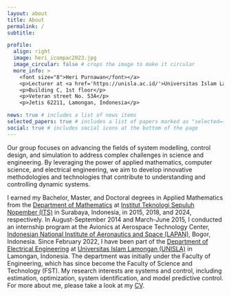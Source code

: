 ```yaml
---
layout: about
title: About
permalink: /
subtitle: 

profile:
  align: right
  image: heri_icompac2023.jpg
  image_circular: false # crops the image to make it circular
  more_info: >
    <font size="8">Heri Purnawan</font></a>
    <p>Lecturer at <a href='https://unisla.ac.id/'>Universitas Islam Lamongan</a></p>
    <p>Building C, 1st floor</p>
    <p>Veteran street No. 53A</p>
    <p>Jetis 62211, Lamongan, Indonesia</p>

news: true # includes a list of news items
selected_papers: true # includes a list of papers marked as "selected={true}"
social: true # includes social icons at the bottom of the page
---
```


Our group focuses on advancing the fields of system modelling, control design, and simulation to address complex challenges in science and engineering. By leveraging the power of applied mathematics, computer science, and electrical engineering, we aim to develop innovative methodologies and technologies that contribute to understanding and controlling dynamic systems.

I earned my Bachelor, Master, and Doctoral degrees in Applied Mathematics from the <a href='https://www.its.ac.id/matematika/en/home/'>Department of Mathematics</a> at <a href='https://www.its.ac.id/'>Institut Teknologi Sepuluh Nopember (ITS)</a> in Surabaya, Indonesia, in 2015, 2018, and 2024, respectively. In August-September 2014 and March-June 2015, I conducted an internship program at the Avionics at Aerospace Technology Center, <a href='https://dirgantara-lapan.or.id/'>Indonesian National Institute of Aeronautics and Space (LAPAN)</a>, Bogor, Indonesia. Since February 2022, I have been part of the <a href='https://elektro.unisla.ac.id/'>Department of Electrical Engineering</a> at <a href='https://unisla.ac.id/'>Universitas Islam Lamongan (UNISLA)</a> in Lamongan, Indonesia. The department was initially under the Faculty of Engineering, which has since become the Faculty of Science and Technology (FST). My research interests are systems and control, including estimation, optimization, system identification, and model predictive control. For more about me, please take a look at my [CV](assets/pdf/heripurnawan_CV.pdf).
